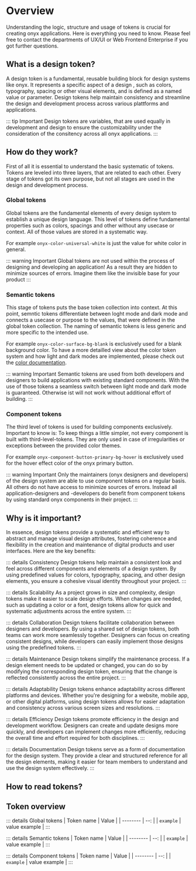 # Overview

Understanding the logic, structure and usage of tokens is crucial for creating onyx applications. Here is everything you need to know. Please feel free to contact the departments of UX/UI or Web Frontend Enterprise if you got further questions.

## What is a design token?

A design token is a fundamental, reusable building block for design systems like onyx. It represents a specific aspect of a design , such as colors, typography, spacing or other visual elements, and is defined as a named value or parameter. Design tokens help maintain consistency and streamline the design and development process across various plattforms and applications.

::: tip Important
Design tokens are variables, that are used equally in development and design to ensure the customizability under the consideration of the consitency across all onyx applications.
:::

## How do they work?

First of all it is essential to understand the basic systematic of tokens. Tokens are leveled into three layers, that are related to each other. Every stage of tokens got its own purpose, but not all stages are used in the design and development process.

### Global tokens

Global tokens are the fundamental elements of every design system to establish a unique design language. This level of tokens define fundamental properties such as colors, spacings and other without any usecase or context. All of those values are stored in a systematic way.

For example `onyx-color-universal-white` is just the value for white color in general.

::: warning Important
Global tokens are not used within the process of designing and developing an application! As a result they are hidden to minimize sources of errors. Imagine them like the invisible base for your product
:::

### Semantic tokens

This stage of tokens puts the base token collection into context. At this point, semntic tokens differentiate between loght mode and dark mode and connects a usecase or purpose to the values, that were defined in the global token collection. The naming of semantic tokens is less generic and more specific to the intended use.

For example `onyx-color-surface-bg-blank` is exclusively used for a blank background color. To have a more detailled view about the color token system and how light and dark modes are implemented, please check out the [color documentation](/basics/colors).

::: warning Important
Semantic tokens are used from both developers and designers to build applications with existing standard components. With the use of those tokens a seamless switch between light mode and dark mode is guaranteed. Otherwise ist will not work without additional effort of building.
:::

### Component tokens

The third level of tokens is used for building components exclusively. Important to know is: To keep things a little simpler, not every component is built with third-level-tokens. They are only used in case of irregularities or exceptions between the provided color themes.

For example `onyx-component-button-primary-bg-hover` is exclusively used for the hover effect color of the onyx primary button.

::: warning Important
Only the maintainers (onyx designers and developers) of the design system are able to use component tokens on a regular basis. All others do not have access to minimize sources of errors. Instead all application-designers and -developers do benefit from component tokens by using standard onyx components in their project.
:::

## Why is it important?

In essence, design tokens provide a systematic and efficient way to abstract and manage visual design attributes, fostering coherence and flexibility in the creation and maintenance of digital products and user interfaces. Here are the key benefits:

::: details Consistency
Design tokens help maintain a consistent look and feel across different components and elements of a design system. By using predefined values for colors, typography, spacing, and other design elements, you ensure a cohesive visual identity throughout your project.
:::

::: details Scalability
As a project grows in size and complexity, design tokens make it easier to scale design efforts. When changes are needed, such as updating a color or a font, design tokens allow for quick and systematic adjustments across the entire system.
:::

::: details Collaboration
Design tokens facilitate collaboration between designers and developers. By using a shared set of design tokens, both teams can work more seamlessly together. Designers can focus on creating consistent designs, while developers can easily implement those designs using the predefined tokens.
:::

::: details Maintenance
Design tokens simplify the maintenance process. If a design element needs to be updated or changed, you can do so by modifying the corresponding design token, ensuring that the change is reflected consistently across the entire project.
:::

::: details Adaptability
Design tokens enhance adaptability across different platforms and devices. Whether you're designing for a website, mobile app, or other digital platforms, using design tokens allows for easier adaptation and consistency across various screen sizes and resolutions.
:::

::: details Efficiency
Design tokens promote efficiency in the design and development workflow. Designers can create and update designs more quickly, and developers can implement changes more efficiently, reducing the overall time and effort required for both disciplines.
:::

::: details Documentation
Design tokens serve as a form of documentation for the design system. They provide a clear and structured reference for all the design elements, making it easier for team members to understand and use the design system effectively.
:::

## How to read tokens?

## Token overview

::: details Global tokens
| Token name | Value |
| -------- | --: |
| `example` | value example |
:::

::: details Semantic tokens
| Token name | Value |
| -------- | --: |
| `example` | value example |
:::

::: details Component tokens
| Token name | Value |
| -------- | --: |
| `example` | value example |
:::
